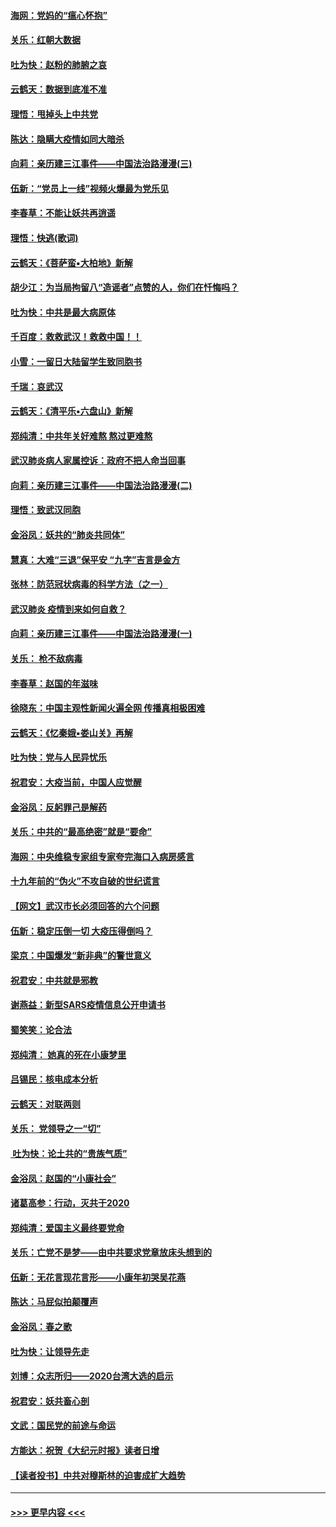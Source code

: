 #### [海网：党妈的“瘟心怀抱”](../pages/nsc993/n11840740.md?t=02041755) 
#### [关乐：红朝大数据](../pages/nsc993/n11840675.md?t=02041755) 
#### [吐为快：赵粉的肺腑之哀](../pages/nsc993/n11840618.md?t=02041755) 
#### [云鹤天：数据到底准不准](../pages/nsc993/n11840325.md?t=02041755) 
#### [理悟：甩掉头上中共党](../pages/nsc993/n11838826.md?t=02041755) 
#### [陈达：隐瞒大疫情如同大暗杀](../pages/nsc993/n11838771.md?t=02041755) 
#### [向莉：亲历建三江事件——中国法治路漫漫(三)](../pages/nsc993/n11831825.md?t=02041755) 
#### [伍新：“党员上一线”视频火爆最为党乐见](../pages/nsc993/n11838200.md?t=02041755) 
#### [李春草：不能让妖共再逍遥](../pages/nsc993/n11838102.md?t=02041755) 
#### [理悟：快逃(歌词)](../pages/nsc993/n11838083.md?t=02041755) 
#### [云鹤天：《菩萨蛮▪大柏地》新解](../pages/nsc993/n11838059.md?t=02041755) 
#### [胡少江：为当局拘留八“造谣者”点赞的人，你们在忏悔吗？](../pages/nsc993/n11836801.md?t=02041755) 
#### [吐为快：中共是最大病原体](../pages/nsc993/n11836748.md?t=02041755) 
#### [千百度：救救武汉！救救中国！！](../pages/nsc993/n11836145.md?t=02041755) 
#### [小雪：一留日大陆留学生致同胞书](../pages/nsc993/n11834624.md?t=02041755) 
#### [千瑞：哀武汉](../pages/nsc993/n11833647.md?t=02041755) 
#### [云鹤天：《清平乐▪六盘山》新解](../pages/nsc993/n11833611.md?t=02041755) 
#### [郑纯清：中共年关好难熬 熬过更难熬](../pages/nsc993/n11833489.md?t=02041755) 
#### [武汉肺炎病人家属控诉：政府不把人命当回事](../pages/nsc993/n11833205.md?t=02041755) 
#### [向莉：亲历建三江事件——中国法治路漫漫(二)](../pages/nsc993/n11829102.md?t=02041755) 
#### [理悟：致武汉同胞](../pages/nsc993/n11831522.md?t=02041755) 
#### [金浴凤：妖共的“肺炎共同体”](../pages/nsc993/n11829448.md?t=02041755) 
#### [慧真：大难“三退”保平安 “九字”吉言是金方](../pages/nsc993/n11829501.md?t=02041755) 
#### [张林：防范冠状病毒的科学方法（之一）](../pages/nsc993/n11828618.md?t=02041755) 
#### [武汉肺炎 疫情到来如何自救？](../pages/nsc993/n11827632.md?t=02041755) 
#### [向莉：亲历建三江事件——中国法治路漫漫(一)](../pages/nsc993/n11827190.md?t=02041755) 
#### [关乐： 枪不敌病毒](../pages/nsc993/n11826746.md?t=02041755) 
#### [李春草：赵国的年滋味](../pages/nsc993/n11826321.md?t=02041755) 
#### [徐晓东：中国主观性新闻火遍全网 传播真相极困难](../pages/nsc993/n11826508.md?t=02041755) 
#### [云鹤天：《忆秦娥▪娄山关》再解](../pages/nsc993/n11824682.md?t=02041755) 
#### [吐为快：党与人民异忧乐](../pages/nsc993/n11824660.md?t=02041755) 
#### [祝君安：大疫当前，中国人应觉醒](../pages/nsc993/n11821946.md?t=02041755) 
#### [金浴凤：反躬罪己是解药](../pages/nsc993/n11820280.md?t=02041755) 
#### [关乐：中共的“最高绝密”就是“要命”](../pages/nsc993/n11816946.md?t=02041755) 
#### [海网：中央维稳专家组专家夸完海口入病房感言](../pages/nsc993/n11815138.md?t=02041755) 
#### [十九年前的“伪火”不攻自破的世纪谎言](../pages/nsc993/n11813238.md?t=02041755) 
#### [【网文】武汉市长必须回答的六个问题](../pages/nsc993/n11813848.md?t=02041755) 
#### [伍新：稳定压倒一切 大疫压得倒吗？](../pages/nsc993/n11812634.md?t=02041755) 
#### [梁京：中国爆发“新非典”的警世意义](../pages/nsc993/n11812554.md?t=02041755) 
#### [祝君安：中共就是邪教](../pages/nsc993/n11812431.md?t=02041755) 
#### [谢燕益：新型SARS疫情信息公开申请书](../pages/nsc993/n11808840.md?t=02041755) 
#### [蜀笑笑：论合法](../pages/nsc993/n11808064.md?t=02041755) 
#### [郑纯清： 她真的死在小康梦里](../pages/nsc993/n11806623.md?t=02041755) 
#### [吕锡民：核电成本分析](../pages/nsc993/n11806284.md?t=02041755) 
#### [云鹤天：对联两则](../pages/nsc993/n11805957.md?t=02041755) 
#### [关乐： 党领导之一“切”](../pages/nsc993/n11804505.md?t=02041755) 
#### [ 吐为快：论土共的“贵族气质”](../pages/nsc993/n11804490.md?t=02041755) 
#### [金浴凤：赵国的“小康社会”](../pages/nsc993/n11804452.md?t=02041755) 
#### [诸葛高参：行动，灭共于2020](../pages/nsc993/n11804120.md?t=02041755) 
#### [郑纯清：爱国主义最终要党命](../pages/nsc993/n11802197.md?t=02041755) 
#### [关乐：亡党不是梦——由中共要求党章放床头想到的](../pages/nsc993/n11802156.md?t=02041755) 
#### [伍新：无花言现花言形——小康年初哭吴花燕](../pages/nsc993/n11800044.md?t=02041755) 
#### [陈达：马屁似拍颠覆声](../pages/nsc993/n11800010.md?t=02041755) 
#### [金浴凤：春之歌](../pages/nsc993/n11797687.md?t=02041755) 
#### [吐为快：让领导先走](../pages/nsc993/n11797512.md?t=02041755) 
#### [刘博：众志所归——2020台湾大选的启示](../pages/nsc993/n11796878.md?t=02041755) 
#### [祝君安：妖共畜心剖](../pages/nsc993/n11794273.md?t=02041755) 
#### [文武：国民党的前途与命运](../pages/nsc993/n11794198.md?t=02041755) 
#### [方能达：祝贺《大纪元时报》读者日增](../pages/nsc993/n11793807.md?t=02041755) 
#### [【读者投书】中共对穆斯林的迫害成扩大趋势](../pages/nsc993/n11791371.md?t=02041755) 

----
#### [ >>> 更早内容 <<< ](../indexes/nsc993-earlier.md)
